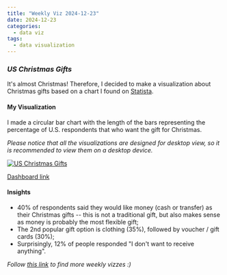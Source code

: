 ```yaml
---
title: "Weekly Viz 2024-12-23"
date: 2024-12-23
categories:
  - data viz
tags:
  - data visualization
---
```


### *US Christmas Gifts*

It's almost Christmas! Therefore, I decided to make a visualization about Christmas gifts based on a chart I found on [Statista](https://www.statista.com/statistics/246622/christmas-gifts-desired-by-us-consumers/).  

#### My Visualization

I made a circular bar chart with the length of the bars representing the percentage of U.S. respondents that who want the gift for Christmas.    

*Please notice that all the visualizations are designed for desktop view, so it is recommended to view them on a desktop device.*  

<div class='tableauPlaceholder' id='viz1735010828458' style='position: relative'>
  <noscript><a href='#'>
    <img alt='US Christmas Gifts ' src='https:&#47;&#47;public.tableau.com&#47;static&#47;images&#47;20&#47;20241223USChristmasGifts&#47;USChristmasGifts&#47;1_rss.png' style='border: none' />
  </a></noscript>
  <object class='tableauViz'  style='display:none;'>
    <param name='host_url' value='https%3A%2F%2Fpublic.tableau.com%2F' />
    <param name='embed_code_version' value='3' />
    <param name='site_root' value='' />
    <param name='name' value='20241223USChristmasGifts&#47;USChristmasGifts' />
    <param name='tabs' value='no' />
    <param name='toolbar' value='yes' />
    <param name='static_image' value='https:&#47;&#47;public.tableau.com&#47;static&#47;images&#47;20&#47;20241223USChristmasGifts&#47;USChristmasGifts&#47;1.png' />
    <param name='animate_transition' value='yes' />
    <param name='display_static_image' value='yes' />
    <param name='display_spinner' value='yes' />
    <param name='display_overlay' value='yes' />
    <param name='display_count' value='yes' />
    <param name='language' value='en-US' />
    <param name='filter' value='publish=yes' />
  </object></div>       
  <script type='text/javascript'>         
    var divElement = document.getElementById('viz1735010828458');    
    var vizElement = divElement.getElementsByTagName('object')[0];              
    if ( divElement.offsetWidth > 800 ) { vizElement.style.width='700px';vizElement.style.height='527px';} else if ( divElement.offsetWidth > 500 ) { vizElement.style.width='700px';vizElement.style.height='527px';} else { vizElement.style.width='100%';vizElement.style.height='727px';}             
    var scriptElement = document.createElement('script');            
    scriptElement.src = 'https://public.tableau.com/javascripts/api/viz_v1.js';        
    vizElement.parentNode.insertBefore(scriptElement, vizElement);     
  </script>

[Dashboard link](https://public.tableau.com/views/20241223USChristmasGifts/USChristmasGifts?:language=en-US&publish=yes&:sid=&:redirect=auth&:display_count=n&:origin=viz_share_link)
  
#### Insights
* 40% of respondents said they would like money (cash or transfer) as their Christmas gifts -- this is not a traditional gift, but also makes sense as money is probably the most flexible gift;  
* The 2nd popular gift option is clothing (35%), followed by voucher / gift cards (30%);  
* Surprisingly, 12% of people responded "I don't want to receive anything".  
  
*Follow [this link](https://yudong-94.github.io/personal-website/project/WeeklyViz2024/) to find more weekly vizzes :)*
